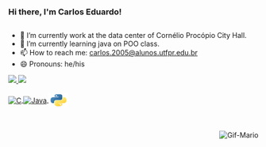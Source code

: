 ### Hi there, I'm Carlos Eduardo!

##

- 🔭 I’m currently work at the data center of Cornélio Procópio City Hall.
- 🌱 I’m currently learning java on POO class.
- 📫 How to reach me: carlos.2005@alunos.utfpr.edu.br
- 😄 Pronouns: he/his

 <div>
  <a href="https://github.com/carloseduardomf">
  <img height="180em" src="https://github-readme-stats.vercel.app/api?username=carloseduardomf&show_icons=true&theme=dark&include_all_commits=true&count_private=true"/>
  <img height="180em" src="https://github-readme-stats.vercel.app/api/top-langs/?username=carloseduardomf&layout=compact&langs_count=16&theme=dark"/>
</div>


<div style="display: inline_block"><br>
  <img align="center" alt="C" height="30" width="40" src="https://cdn.jsdelivr.net/gh/devicons/devicon@latest/icons/c/c-original.svg">
  <img align="center" alt="Java" height="30" width="40" src="https://cdn.jsdelivr.net/gh/devicons/devicon@latest/icons/java/java-original-wordmark.svg">  
  <img align="center" alt="Python" height="30" width="40" src="https://raw.githubusercontent.com/devicons/devicon/master/icons/python/python-original.svg">
</div>

##

<div style="display: inline_block"><br>
   <img align="right" alt="Gif-Mario" src="https://user-images.githubusercontent.com/74038190/225813708-98b745f2-7d22-48cf-9150-083f1b00d6c9.gif">
</div>
